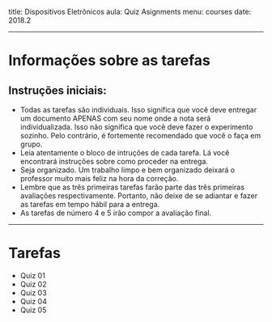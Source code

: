 title: Dispositivos Eletrônicos
aula: Quiz Asignments
menu: courses
date: 2018.2

---

Informações sobre as tarefas
============================

## Instruções iniciais:
* Todas as tarefas são individuais. Isso significa que você deve entregar um documento APENAS com seu nome onde a nota será individualizada. Isso não significa que você deve fazer o experimento sozinho. Pelo contrário, é fortemente recomendado que você o faça em grupo.
* Leia atentamente o bloco de intruções de cada tarefa. Lá você encontrará instruções sobre como proceder na entrega.
* Seja organizado. Um trabalho limpo e bem organizado deixará o professor muito mais feliz na hora da correção.
* Lembre que as três primeiras tarefas farão parte das três primeiras avaliações respectivamente. Portanto, não deixe de se adiantar e fazer as tarefas em tempo hábil para a entrega.
* As tarefas de número 4 e 5 irão compor a avaliação final.

---

# Tarefas

* Quiz 01
* Quiz 02
* Quiz 03
* Quiz 04
* Quiz 05
